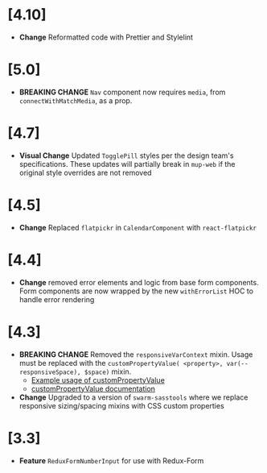 # [4.10]

- **Change** Reformatted code with Prettier and Stylelint

# [5.0]

- **BREAKING CHANGE** `Nav` component now requires `media`, from `connectWithMatchMedia`, as a prop.

# [4.7]

- **Visual Change** Updated `TogglePill` styles per the design team's specifications.
  These updates will partially break in `mup-web` if the original style
  overrides are not removed

# [4.5]

- **Change** Replaced `flatpickr` in `CalendarComponent` with `react-flatpickr`

# [4.4]

- **Change** removed error elements and logic from base form components.
  Form components are now wrapped by the new `withErrorList` HOC to handle
  error rendering

# [4.3]

- **BREAKING CHANGE** Removed the `responsiveVarContext` mixin. Usage must be replaced 
  with the `customPropertyValue( <property>, var(--responsiveSpace), $space)` mixin.
	- [Example usage of customPropertyValue](https://github.com/meetup/meetup-web-components/blob/master/assets/scss/components/_inlineblockList.scss#L49)
	- [customPropertyValue documentation](https://meetup.github.io/swarm-sasstools/sassdoc/index.html#mixin-customPropertyValue)
- **Change** Upgraded to a version of `swarm-sasstools` where we replace
  responsive sizing/spacing mixins with CSS custom properties

# [3.3]

- **Feature** `ReduxFormNumberInput` for use with Redux-Form
